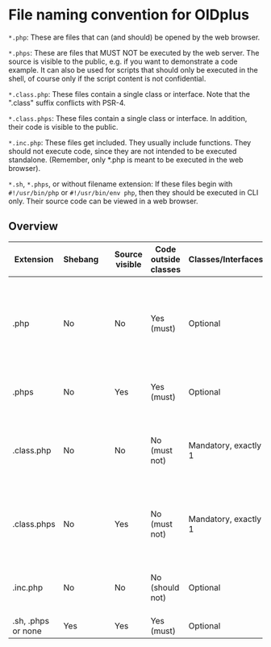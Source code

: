 
File naming convention for OIDplus
==================================

`*.php`:
These are files that can (and should) be opened by the web browser.

`*.phps`:
These are files that MUST NOT be executed by the web server.
The source is visible to the public, e.g. if you want to demonstrate a code example.
It can also be used for scripts that should only be executed in the shell,
of course only if the script content is not confidential.

`*.class.php`:
These files contain a single class or interface.
Note that the ".class" suffix conflicts with PSR-4.

`*.class.phps`:
These files contain a single class or interface.
In addition, their code is visible to the public.

`*.inc.php`:
These files get included. They usually include functions.
They should not execute code, since they are not intended to
be executed standalone. (Remember, only *.php is meant to be executed in the web browser).

`*.sh`, `*.phps`, or without filename extension:
If these files begin with `#!/usr/bin/php` or `#!/usr/bin/env php`,
then they should be executed in CLI only.
Their source code can be viewed in a web browser.

## Overview

| Extension          | Shebang |   | Source visible | Code outside classes | Classes/Interfaces   |   | Usage example                                                     |
|--------------------|---------|---|----------------|----------------------|----------------------|---|-------------------------------------------------------------------|
| .php               | No      |   | No             | Yes (must)           | Optional             |   | Pages which the browser should open (e.g. index page, OOBE, etc.) |
| .phps              | No      |   | Yes            | Yes (must)           | Optional             |   | Public code, e.g. code example                                    |
| .class.php         | No      |   | No             | No (must not)        | Mandatory, exactly 1 |   | Contains exactly one class or interface, usually autoloaded       |
| .class.phps        | No      |   | Yes            | No (must not)        | Mandatory, exactly 1 |   | Contains exactly one class or interface, usually autoloaded       |
| .inc.php           | No      |   | No             | No (should not)      | Optional             |   | Usually contains methods (without OOP)                            |
| .sh, .phps or none | Yes     |   | Yes            | Yes (must)           | Optional             |   | Executable shell script                                           |
